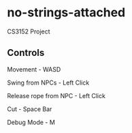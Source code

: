 # no-strings-attached
CS3152 Project

## Controls

Movement - WASD

Swing from NPCs - Left Click

Release rope from NPC - Left Click

Cut - Space Bar

Debug Mode - M